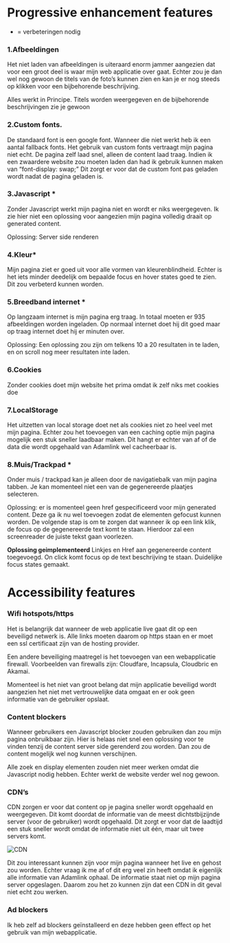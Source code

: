 # Progressive enhancement features

* = verbeteringen nodig

### 1.Afbeeldingen

Het niet laden van afbeeldingen is uiteraard enorm jammer aangezien dat voor een groot deel is 
waar mijn web applicatie over gaat. Echter zou je dan wel nog gewoon de titels van de foto’s 
kunnen zien en kan je er nog steeds op klikken voor een bijbehorende beschrijving.

Alles werkt in Principe. Titels worden weergegeven en de bijbehorende beschrijvingen zie je 
gewoon

### 2.Custom fonts.

De standaard font is een google font. Wanneer die niet werkt heb ik een aantal fallback fonts. 
Het gebruik van custom fonts vertraagt mijn pagina niet echt. De pagina zelf laad snel, alleen de 
content laad traag. Indien ik een zwaardere website zou moeten laden dan had ik gebruik kunnen
maken van “font-display: swap;” Dit zorgt er voor dat de custom font pas geladen wordt nadat de 
pagina geladen is. 

### 3.Javascript *

Zonder Javascript werkt mijn pagina niet en wordt er niks weergegeven. Ik zie hier niet een
oplossing voor aangezien mijn pagina volledig draait op generated content.

Oplossing: Server side renderen

### 4.Kleur*

Mijn pagina ziet er goed uit voor alle vormen van kleurenblindheid. Echter is het iets minder 
deedelijk om bepaalde focus en hover states goed te zien. Dit zou verbeterd kunnen worden.

### 5.Breedband internet *

Op langzaam internet is mijn pagina erg traag. In totaal moeten er 935 afbeeldingen worden
ingeladen. Op normaal internet doet hij dit goed maar op traag internet doet hij er minuten over.

Oplossing: Een oplossing zou zijn om telkens 10 a 20 resultaten in te laden, en on scroll nog meer 
resultaten inte laden.

### 6.Cookies

Zonder cookies doet mijn website het prima omdat ik zelf niks met cookies doe

### 7.LocalStorage

Het uitzetten van local storage doet net als cookies niet zo heel veel met mijn pagina. Echter zou het
toevoegen van een caching optie mijn pagina mogelijk een stuk sneller laadbaar maken. Dit hangt er 
echter van af of de data die wordt opgehaald van Adamlink wel cacheerbaar is. 

### 8.Muis/Trackpad *

Onder muis / trackpad kan je alleen door de navigatiebalk van mijn pagina tabben. Je kan
momenteel niet een van de gegenereerde plaatjes selecteren. 

Oplossing: er is momenteel geen href gespecificeerd voor mijn generated content. Deze ga ik nu 
wel toevoegen zodat de elementen gefocust kunnen worden. De volgende stap is om te zorgen dat 
wanneer ik op een link klik, de focus op de gegenereerde text komt te staan. Hierdoor zal een 
screenreader de juiste tekst gaan voorlezen.

**Oplossing geimplementeerd**
Linkjes en Href aan gegenereerde content toegevoegd. On click komt focus op de text 
beschrijving te staan. Duidelijke focus states gemaakt. 


# Accessibility features

### Wifi hotspots/https
Het is belangrijk dat wanneer de web applicatie live gaat dit op een beveiligd netwerk is. Alle links 
moeten daarom op https staan en er moet een ssl certificaat zijn van de hosting provider.

Een andere beveiliging maatregel is het toevoegen van een webapplicatie firewall. Voorbeelden van 
firewalls zijn: Cloudfare, Incapsula, Cloudbric en Akamai.

Momenteel is het niet van groot belang dat mijn applicatie beveiligd wordt aangezien het niet met
vertrouwelijke data omgaat en er ook geen informatie van de gebruiker opslaat. 

### Content blockers
Wanneer gebruikers een Javascript blocker zouden gebruiken dan zou mijn pagina onbruikbaar zijn. 
Hier is helaas niet snel een oplossing voor te vinden tenzij de content server side gerenderd zou 
worden. Dan zou de content mogelijk wel nog kunnen verschijnen. 

Alle zoek en display elementen zouden niet meer werken omdat die Javascript nodig hebben. Echter 
werkt de website verder wel nog gewoon.

### CDN’s
CDN zorgen er voor dat content op je pagina sneller wordt opgehaald en weergegeven. Dit komt 
doordat de informatie van de meest dichtstbijzijnde server (voor de gebruiker) wordt opgehaald. Dit
zorgt er voor dat de laadtijd een stuk sneller wordt omdat de informatie niet uit één, maar uit twee 
servers komt. 

![CDN](https://seohackercdn-seohacker.netdna-ssl.com/wp-content/uploads/2013/08/advantages-self-hosted-cdn.jpg?x68951)

Dit zou interessant kunnen zijn voor mijn pagina wanneer het live en gehost zou worden. Echter 
vraag ik me af of dit erg veel zin heeft omdat ik eigenlijk alle informatie van Adamlink ophaal. De 
informatie staat niet op mijn pagina server opgeslagen. Daarom zou het zo kunnen zijn dat een 
CDN in dit geval niet echt zou werken.

### Ad blockers

Ik heb zelf ad blockers geïnstalleerd en deze hebben geen effect op het gebruik van mijn
webapplicatie.